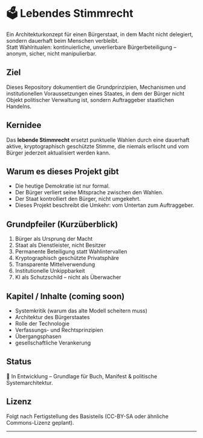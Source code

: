 # 🗳️ Lebendes Stimmrecht

Ein Architekturkonzept für einen Bürgerstaat, in dem Macht nicht delegiert, sondern dauerhaft beim Menschen verbleibt.  
Statt Wahlritualen: kontinuierliche, unverlierbare Bürgerbeteiligung – anonym, sicher, nicht manipulierbar.

## Ziel

Dieses Repository dokumentiert die Grundprinzipien, Mechanismen und institutionellen Voraussetzungen eines Staates, in
dem der Bürger nicht Objekt politischer Verwaltung ist, sondern Auftraggeber staatlichen Handelns.

## Kernidee

Das **lebende Stimmrecht** ersetzt punktuelle Wahlen durch eine dauerhaft aktive, kryptographisch geschützte Stimme, die
niemals erlischt und vom Bürger jederzeit aktualisiert werden kann.

## Warum es dieses Projekt gibt

- Die heutige Demokratie ist nur formal.
- Der Bürger verliert seine Mitsprache zwischen den Wahlen.
- Der Staat kontrolliert den Bürger, nicht umgekehrt.
- Dieses Projekt beschreibt die Umkehr: vom Untertan zum Auftraggeber.

## Grundpfeiler (Kurzüberblick)

1. Bürger als Ursprung der Macht
2. Staat als Dienstleister, nicht Besitzer
3. Permanente Beteiligung statt Wahlintervallen
4. Kryptographisch geschützte Privatsphäre
5. Transparente Mittelverwendung
6. Institutionelle Unkippbarkeit
7. KI als Schutzschild – nicht als Überwacher

## Kapitel / Inhalte (coming soon)

- Systemkritik (warum das alte Modell scheitern muss)
- Architektur des Bürgerstaates
- Rolle der Technologie
- Verfassungs- und Rechtsprinzipien
- Übergangsphasen
- gesellschaftliche Verankerung

## Status

📘 In Entwicklung – Grundlage für Buch, Manifest & politische Systemarchitektur.

## Lizenz

Folgt nach Fertigstellung des Basisteils (CC-BY-SA oder ähnliche Commons-Lizenz geplant).

---
